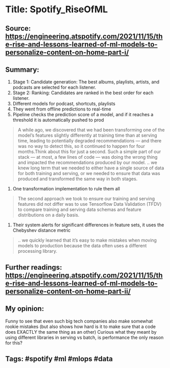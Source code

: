 # Title: Spotify_RiseOfML
## Source: https://engineering.atspotify.com/2021/11/15/the-rise-and-lessons-learned-of-ml-models-to-personalize-content-on-home-part-i/
## Summary: 

1. Stage 1: Candidate generation: The best albums, playlists, artists, and podcasts are selected for each listener.
1. Stage 2: Ranking: Candidates are ranked in the best order for each listener.  
1. Different models for podcast, shortcuts, playlists
1. They went from offline predictions to real-time
1. Pipeline checks the prediction score of a model, and if it reaches a threshold it is automatically pushed to prod
> A while ago, we discovered that we had been transforming one of the model’s features slightly differently at training time than at serving time, leading to potentially degraded recommendations — and there was no way to detect this, so it continued to happen for four months.Think about this for just a second. Such a simple part of our stack — at most, a few lines of code — was doing the wrong thing and impacted the recommendations produced by our model.
> .. we knew long term that we needed to either have a single source of data for both training and serving, or we needed to ensure that data was produced and transformed the same way in both stages.
1. One transformation implementation to rule them all
> The second approach we took to ensure our training and serving features did not differ was to use Tensorflow Data Validation (TFDV) to compare training and serving data schemas and feature distributions on a daily basis. 
1. Their system alerts for significant differences in feature sets, it uses the Chebyshev distance metric
> .. we quickly learned that it’s easy to make mistakes when moving models to production because the data often uses a different processing library.


## Further readings: https://engineering.atspotify.com/2021/11/15/the-rise-and-lessons-learned-of-ml-models-to-personalize-content-on-home-part-ii/ 
## My opinion: 
Funny to see that even such big tech companies also make somewhat rookie mistakes (but also shows how hard is it to make sure that a code does EXACTLY the same thing as an other)
Curious what they meant by using different libraries in serving vs batch, is performance the only reason for this?
## Tags: #spotify #ml #mlops #data  

